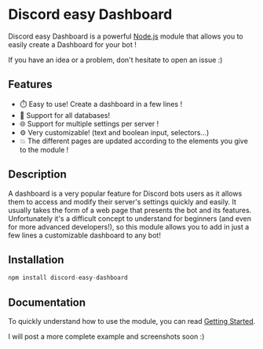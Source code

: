 # Discord easy Dashboard

Discord easy Dashboard is a powerful [Node.js](https://nodejs.org) module that allows you to easily create a Dashboard for your bot !

If you have an idea or a problem, don't hesitate to open an issue :)

## Features

- ⏱️ Easy to use! Create a dashboard in a few lines !
- 📁 Support for all databases!
- 🌐 Support for multiple settings per server !
- ⚙️ Very customizable! (text and boolean input, selectors...)
- 💥 The different pages are updated according to the elements you give to the module !

## Description

A dashboard is a very popular feature for Discord bots users as it allows them to access and modify their server's settings quickly and easily. It usually takes the form of a web page that presents the bot and its features. Unfortunately it's a difficult concept to understand for beginners (and even for more advanced developers!), so this module allows you to add in just a few lines a customizable dashboard to any bot!

## Installation

```js
npm install discord-easy-dashboard
```

## Documentation

To quickly understand how to use the module, you can read [Getting Started](/docs/gettingStarted.md).

I will post a more complete example and screenshots soon :)